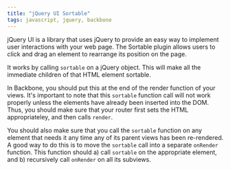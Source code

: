 ```yaml
---
title: "jQuery UI Sortable"
tags: javascript, jquery, backbone
---
```


jQuery UI is a library that uses jQuery to provide an easy way to implement user interactions with your web page. The Sortable plugin allows users to click and drag an element to rearrange its position on the page.

It works by calling `sortable` on a jQuery object. This will make all the immediate children of that HTML element sortable.

In Backbone, you should put this at the end of the render function of your views. It's important to note that this `sortable` function call will not work properly unless the elements have already been inserted into the DOM. Thus, you should make sure that your router first sets the HTML appropriateley, and then calls `render`. 

You should also make sure that you call the `sortable` function on any element that needs it any time any of its parent views has been re-rendered. A good way to do this is to move the `sortable` call into a separate `onRender` function. This function should a) call `sortable` on the appropriate element, and b) recursively call `onRender` on all its subviews. 
